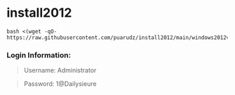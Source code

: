 # install2012

```
bash <(wget -qO- https://raw.githubusercontent.com/puarudz/install2012/main/windows2012vn.sh)

```


### Login Information:

>Username: Administrator

>Password: 1@Dailysieure
